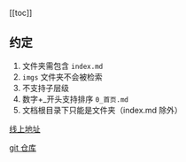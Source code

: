 [[toc]]
<Search/>

## 约定

1. 文件夹需包含 `index.md`
2. `imgs` 文件夹不会被检索
3. 不支持子层级
4. 数字+\_开头支持排序 `0_首页.md`
5. 文档根目录下只能是文件夹（index.md 除外）

[线上地址](https://docs-tan.vercel.app/)

[git 仓库](https://github.com/ndzy01/docs.git)
